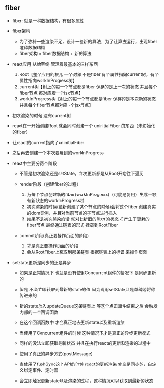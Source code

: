 ## fiber
- fiber: 就是一种数据结构，有很多属性

- fiber架构
    - 为了弥补一些渲染不足，设计一些新的算法，为了让算法运行，出现fiber这种数据结构
    - fiber架构 = fiber数据结构 + 新的算法

- react应用 从始至终 管理着最基本的三样东西
    1. Root【整个应用的根儿 一个对象 不是fiber 有个属性指向current树，有个属性指向workInProgress树】
    2. current树【树上的每一个节点都是fiber 保存的是上一次的状态 并且每个fiber节点 都对应着一个isx节点】
    3. workInProgress树【树上的每一个节点都是fiber 保存的是本次新的状态 并且每个fiber节点都对应
-个jsx节点】

- 初次渲染的时候 没有current树
- react在一开始创建Root 就会同时创建一个 uninitialFiber 的东西（未初始化的fiber）
- 让react的current指向了uninitialFiber
- 之后再去创建一个本次要用到的workInProgress



- react中主要分两个阶段
    - 不管是初次渲染还是setState，每次更新都是从Root开始往下遍历

    - render阶段（创建fiber的过程）
        1. 为每个节点创建新的fiber(workInProgress)（可能是复用）生成一颗有新状态的workInProgress树
        2. 初次渲染的时候(或新创建了某个节点的时候)会将这个fiber 创建真实的dom实例，并且对当前节点的子节点进行插入
        3. 如果不是初次渲染的话 就对比新旧的fiber的状态 将产生了更新的fiber节点 最终通过链表的形式 挂载到RootFiber

    - commit阶段(真正要操作页面的阶段)
        1. 才是真正要操作页面的阶段
        2. 会从RootFiber上获取到那条链表 根据链表上的标识 来操作页面


- setstate更新是同步的还是异步
    - 如果是正常情况下 也就是没有使用Concurrent组件的情况下 是同步更新的
    - 但是 不会立即获取到最新的state的值 因为调用setState只是单纯地将你传进来的
    - 新的state放入updateQueue这条链表上 等这个点击車件结束之后 会触发内部的一个回调函数
    - 在这个回调函数中 才会真正地去更新state以及重新渲染

    - 当使用了Concurrent组件的时候 这种情况下才是真正的异步更新模式
    - 同样的没法立即获取最新状杰 并且在执行react的更新和渲染的过程中
    - 使用了真正的异步方式(postMessage)

    - 当使用了fushSync这个API的时候 react的更新渲染 完全是同步的，自定义绑定事件、定时器
    - 会立即触发更新state以及渲染的过程，这种情况可以获取到最新的状态


